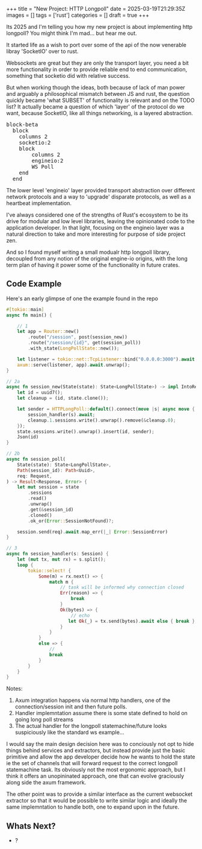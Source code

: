 +++
title = "New Project: HTTP Longpoll"
date = 2025-03-19T21:29:35Z
images = []
tags = ['rust']
categories = []
draft = true
+++

<script type="module">
  import mermaid from 'https://cdn.jsdelivr.net/npm/mermaid@10/dist/mermaid.esm.min.mjs';
</script>

Its 2025 and I'm telling you how my new project is about implementing http longpoll? You might think I'm mad... but hear me out.

It started life as a wish to port over some of the api of the now venerable libray 'SocketIO' over to rust.

Websockets are great but they are only the transport layer, you need a bit more functionality in order to provide reliable end to end 
communication, something that socketio did with relative success.

But when working though the ideas, both because of lack of man power and arguably a philosophical mismatch between
JS and rust, the question quickly became 'what SUBSET' of functionality is relevant and on the TODO list? It actually
became a question of which 'layer' of the protocol do we want, because SocketIO, like all things networking, is a layered abstraction.

<pre class="mermaid">
block-beta
  block 
    columns 2
    socketio:2
    block
        columns 2
        engineio:2
        WS Poll
    end
  end
</pre>

The lower level 'engineio' layer provided transport abstraction over different network protocols and a way to 'upgrade' disparate protocols,
as well as a heartbeat implementation.

I've always considered one of the strengths of Rust's ecosystem to be its drive for modular and low level libraries, leaving the opinionated code 
to the application developer. In that light, focusing on the engineio layer was a natural direction to take and more interesting for purpose of side project zen.

And so I found myself writing a small modualr http longpoll library, decoupled from any notion of the original engine-io origins,
with the long term plan of having it power some of the functionality in future crates.


## Code Example
Here's an early glimpse of one the example found in the repo

```rust
#[tokio::main]
async fn main() {

    // 1
    let app = Router::new()
        .route("/session", post(session_new))
        .route("/session/{id}", get(session_poll))
        .with_state(LongPollState::new());

    let listener = tokio::net::TcpListener::bind("0.0.0.0:3000").await.unwrap();
    axum::serve(listener, app).await.unwrap();
}

// 2a
async fn session_new(State(state): State<LongPollState>) -> impl IntoResponse {
    let id = uuid7();
    let cleanup = (id, state.clone());

    let sender = HTTPLongPoll::default().connect(move |s| async move {
        session_handler(s).await;
        cleanup.1.sessions.write().unwrap().remove(&cleanup.0);
    });
    state.sessions.write().unwrap().insert(id, sender);
    Json(id)
}

// 2b
async fn session_poll(
    State(state): State<LongPollState>,
    Path(session_id): Path<Uuid>,
    req: Request,
) -> Result<Response, Error> {
    let mut session = state
        .sessions
        .read()
        .unwrap()
        .get(&session_id)
        .cloned()
        .ok_or(Error::SessionNotFound)?;

    session.send(req).await.map_err(|_| Error::SessionError)
}

// 3
async fn session_handler(s: Session) {
    let (mut tx, mut rx) = s.split();
    loop {
        tokio::select! {
            Some(m) = rx.next() => {
                match m {
                    // task will be informed why connection closed
                    Err(reason) => {
                        break
                    }
                    Ok(bytes) => {
                        // echo
                       let Ok(_) = tx.send(bytes).await else { break };
                    }
                }
            }
            else => {
                //
                break
            }
        }
    }
}

```

Notes:
1. Axum integration happens via normal http handlers, one of the connection/session init and then future polls.
2. Handler implemntation assume there is some state defined to hold on going long poll streams
3. The actual handler for the longpoll statemachine/future looks suspiciously like the standard ws example...

I would say the main design decision here was to conciously not opt to hide things behind services and extractors,
but instead provide just the basic primitive and allow the app developer decide how he wants to hold the state
ie the set of channels that will forward request to the correct longpoll statemachine task.
Its obviously not the most ergonomic approach, but I think it offers an unopininated approach, one that can
evolve graciously along side the axum framework.

The other point was to provide a similar interface as the current websocket extractor so that it would
be possible to write similar logic and ideally the same implemntation to handle both, one to expand upon in the future.

## Whats Next?

- ?








